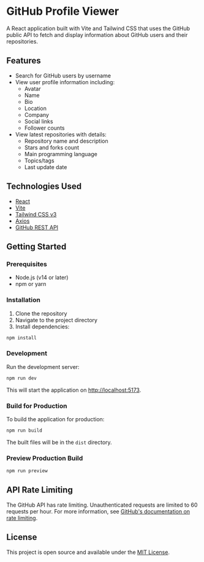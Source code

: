 # GitHub Profile Viewer

A React application built with Vite and Tailwind CSS that uses the GitHub public API to fetch and display information about GitHub users and their repositories.

## Features

- Search for GitHub users by username
- View user profile information including:
  - Avatar
  - Name
  - Bio
  - Location
  - Company
  - Social links
  - Follower counts
- View latest repositories with details:
  - Repository name and description
  - Stars and forks count
  - Main programming language
  - Topics/tags
  - Last update date

## Technologies Used

- [React](https://reactjs.org/)
- [Vite](https://vitejs.dev/)
- [Tailwind CSS v3](https://tailwindcss.com/)
- [Axios](https://axios-http.com/)
- [GitHub REST API](https://docs.github.com/en/rest)

## Getting Started

### Prerequisites

- Node.js (v14 or later)
- npm or yarn

### Installation

1. Clone the repository
2. Navigate to the project directory
3. Install dependencies:

```bash
npm install
```

### Development

Run the development server:

```bash
npm run dev
```

This will start the application on [http://localhost:5173](http://localhost:5173).

### Build for Production

To build the application for production:

```bash
npm run build
```

The built files will be in the `dist` directory.

### Preview Production Build

```bash
npm run preview
```

## API Rate Limiting

The GitHub API has rate limiting. Unauthenticated requests are limited to 60 requests per hour. For more information, see [GitHub's documentation on rate limiting](https://docs.github.com/en/rest/overview/resources-in-the-rest-api#rate-limiting).

## License

This project is open source and available under the [MIT License](LICENSE).
